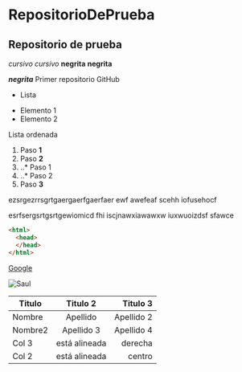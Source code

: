 # RepositorioDePrueba
## Repositorio de prueba
*cursivo* _cursivo_
**negrita** __negrita__

_**negrita**_
Primer repositorio GitHub

* Lista
+ Elemento 1
+ Elemento 2

Lista ordenada
1. Paso **1**
2. Paso **2**
3. ..* Paso 1
4. ..* Paso 2
5. Paso **3**


ezsrgezrrsgrtgaergaerfgaerfaer ewf awefeaf  scehh iofusehocf 

esrfsergsrtgsrtgewiomicd  fhi iscjnawxiawawxw iuxwuoizdsf sfawce

```html
<html>
  <head>
  </head>
</html>
```


[Google](https://www.google.com/ "Titulo opcional")

![Saul](https://steamuserimages-a.akamaihd.net/ugc/1848167864687726958/688722680AD849093DB64A93333EB5151B937C78/?imw=512&&ima=fit&impolicy=Letterbox&imcolor=%23000000&letterbox=false "Saul")


| Titulo | Titulo 2 | Titulo 3 |
|--------|:--------:|---------:|
| Nombre | Apellido |Apellido 2|
| Nombre2| Apellido 3| Apellido 4|
| Col 3 | está alineada | derecha |
| Col 2 | está alineada | centro |


